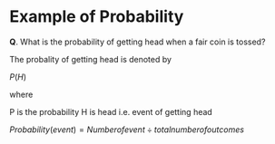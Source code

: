 # Example of Probability

**Q**. What is the probability of getting head when a fair coin is tossed?

The probality of getting head is denoted by 

$P(H)$  

where 

P is the probability 
H is head i.e. event of getting head

$Probability(event) = Number of event\div total number of outcomes$
